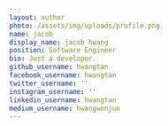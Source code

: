 ```yaml
---
layout: author
photo: /assets/img/uploads/profile.png
name: jacob
display_name: jacob hwang
position: Software Engineer
bio: Just a developer.
github_username: hwangtan
facebook_username: hwangtan
twitter_username: ''
instagram_username: ''
linkedin_username: hwangtan
medium_username: hwangwonjun
---
```


